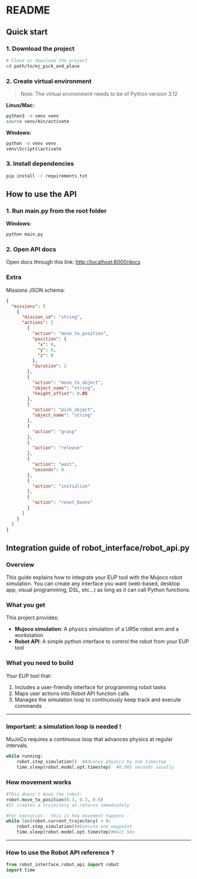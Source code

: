# README

## Quick start

### 1. Download the project

```bash
# Clone or download the project
cd path/to/mj_pick_and_place
```

### 2. Create virtual environment

> Note: The virtual environment needs to be of Python version 3.12

**Linux/Mac:**
```bash
python3 -m venv venv
source venv/bin/activate
```

**Windows:**
```bash
python -m venv venv
venv\Scripts\activate
```

### 3. Install dependencies

```bash
pip install -r requirements.txt
```

## How to use the API

### 1. Run main.py from the root folder
**Windows:**
```bash
python main.py
```

### 2. Open API docs
Open docs through this link: [http://localhost:8000/docs](http://localhost:8000/docs)

### Extra

Missions JSON schema:
```JSON
{
  "missions": [
    {
      "mission_id": "string",
      "actions": [
        {
          "action": "move_to_position",
          "position": {
            "x": 0,
            "y": 0,
            "z": 0
          },
          "duration": 2
        },
        {
          "action": "move_to_object",
          "object_name": "string",
          "height_offset": 0.05
        },
        {
          "action": "pick_object",
          "object_name": "string"
        },
        {
          "action": "grasp"
        },
        {
          "action": "release"
        },
        {
          "action": "wait",
          "seconds": 0
        },
        {
          "action": "initialize"
        },
        {
          "action": "reset_boxes"
        }
      ]
    }
  ]
}
```


## Integration guide of robot_interface/robot_api.py

### Overview

This guide explains how to integrate your EUP tool with the Mujoco robot simulation. 
You can create any interface you want (web-based, desktop app, visual programming, DSL, etc...) as long as it can call Python functions.

### What you get
This project provides:
- **Mujoco simulation**: A physics simulation of a UR5e robot arm and a workstation
- **Robot API**: A simple python interface to control the robot from your EUP tool 

### What you need to build
Your EUP tool that:
1) Includes a user-friendly interface for programming robot tasks
2) Maps user actions into Robot API function calls
3) Manages the simulation loop to continuously keep track and execute commands
---

### Important: a simulation loop is needed !

MuJoCo requires a continuous loop that advances physics at regular intervals. 

```python
while running:
    robot.step_simulation()  #Advance physics by one timestep
    time.sleep(robot.model.opt.timestep)  #0.005 seconds usually
```

### How movement works

```python
#This doesn't move the robot:
robot.move_to_position(0.3, 0.3, 0.6)
#It creates a trajectory an returns immediately

#For execution : this is how movement happens :
while len(robot.current_trajectory) > 0:
    robot.step_simulation()#Execute one waypoint
    time.sleep(robot.model.opt.timestep)#Wait 5ms
```
---

### How to use the Robot API reference ?

```python
from robot_interface.robot_api import robot
import time
```

